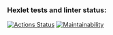 ### Hexlet tests and linter status:
[![Actions Status](https://github.com/Enzell62/php-project-45/actions/workflows/hexlet-check.yml/badge.svg)](https://github.com/Enzell62/php-project-45/actions)
[![Maintainability](https://api.codeclimate.com/v1/badges/18517db912242dc53e1c/maintainability)](https://codeclimate.com/github/Enzell62/php-project-45/maintainability)